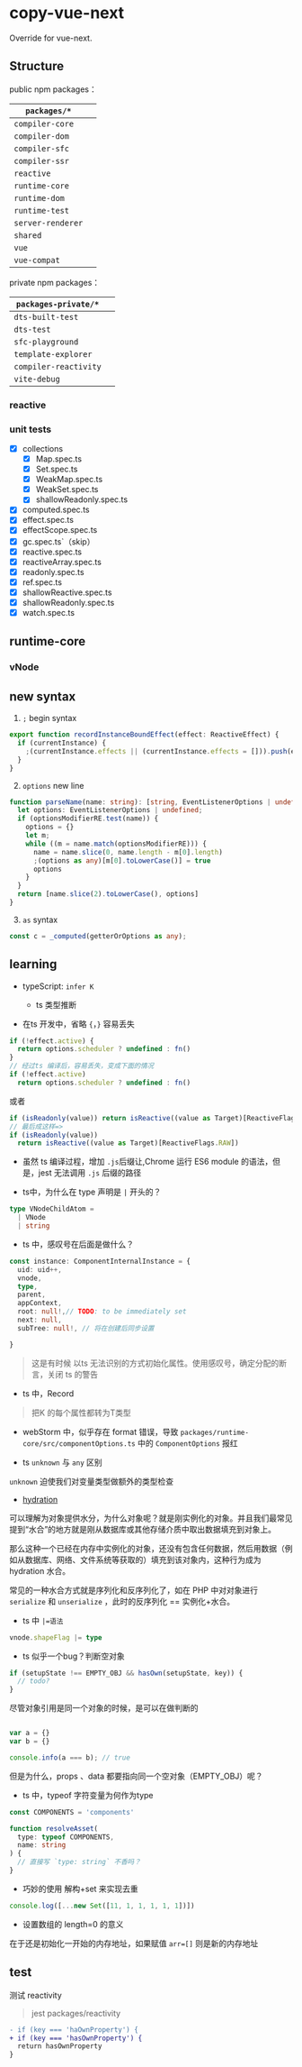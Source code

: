 # copy-vue-next

Override for vue-next.

## Structure

public npm packages：

| `packages/*`          | |
|-----------------------|-|
| `compiler-core`       | |
| `compiler-dom`        | |
| `compiler-sfc`        | |
| `compiler-ssr`        | |
| `reactive`          | |
| `runtime-core`        | |
| `runtime-dom`         | |
| `runtime-test`        | |
| `server-renderer`     | |
| `shared`              | |
| `vue`                 | |
| `vue-compat`          | |

private npm packages：

| `packages-private/*`  | |
|-----------------------|-|
| `dts-built-test`      | |
| `dts-test`            | |
| `sfc-playground`      | |
| `template-explorer`   | |
| `compiler-reactivity` | |
| `vite-debug`          | |

### reactive

### unit tests

- [x] collections
  - [x] Map.spec.ts
  - [x] Set.spec.ts
  - [x] WeakMap.spec.ts
  - [x] WeakSet.spec.ts
  - [x] shallowReadonly.spec.ts
- [x] computed.spec.ts
- [x] effect.spec.ts
- [x] effectScope.spec.ts
- [x] gc.spec.ts`（skip）
- [x] reactive.spec.ts
- [x] reactiveArray.spec.ts
- [x] readonly.spec.ts
- [x] ref.spec.ts
- [x] shallowReactive.spec.ts
- [x] shallowReadonly.spec.ts
- [x] watch.spec.ts

## runtime-core

### vNode

## new syntax

1. `;` begin syntax

```ts
export function recordInstanceBoundEffect(effect: ReactiveEffect) {
  if (currentInstance) {
    ;(currentInstance.effects || (currentInstance.effects = [])).push(effect)
  }
}
```

2. `options` new line

```ts
function parseName(name: string): [string, EventListenerOptions | undefined] {
  let options: EventListenerOptions | undefined;
  if (optionsModifierRE.test(name)) {
    options = {}
    let m;
    while ((m = name.match(optionsModifierRE))) {
      name = name.slice(0, name.length - m[0].length)
      ;(options as any)[m[0].toLowerCase()] = true
      options
    }
  }
  return [name.slice(2).toLowerCase(), options]
}
```

3. `as` syntax

```ts
const c = _computed(getterOrOptions as any); 
```

## learning

- typeScript: `infer K`
  - ts 类型推断

- 在ts 开发中，省略 `{`，`}` 容易丢失

```js
if (!effect.active) {
  return options.scheduler ? undefined : fn()
}
// 经过ts 编译后，容易丢失，变成下面的情况
if (!effect.active)
  return options.scheduler ? undefined : fn()

```

或者

```ts
if (isReadonly(value)) return isReactive((value as Target)[ReactiveFlags.RAW])
// 最后成这样=>
if (isReadonly(value))
  return isReactive((value as Target)[ReactiveFlags.RAW])
```

- 虽然 ts 编译过程，增加 `.js`后缀让,Chrome 运行 ES6 module 的语法，但是，jest 无法调用 `.js` 后缀的路径

- ts中，为什么在 type 声明是 `|` 开头的？

```ts
type VNodeChildAtom =
  | VNode
  | string
```

- ts 中，感叹号在后面是做什么？

```ts
const instance: ComponentInternalInstance = {
  uid: uid++,
  vnode,
  type,
  parent,
  appContext,
  root: null!,// TODO: to be immediately set
  next: null,
  subTree: null!, // 将在创建后同步设置

}
```

> 这是有时候 以ts 无法识别的方式初始化属性。使用感叹号，确定分配的断言，关闭 ts 的警告

- ts 中，Record

> 把K 的每个属性都转为T类型

- webStorm 中，似乎存在 format 错误，导致 `packages/runtime-core/src/componentOptions.ts` 中的 `ComponentOptions` 报红

- ts `unknown` 与 `any` 区别

`unknown` 迫使我们对变量类型做额外的类型检查

- [hydration](https://www.veitor.net/posts/what-is-meaning-of-hydration-in-programming/)

可以理解为对象提供水分，为什么对象呢？就是刚实例化的对象。并且我们最常见提到“水合”的地方就是刚从数据库或其他存储介质中取出数据填充到对象上。

那么这种一个已经在内存中实例化的对象，还没有包含任何数据，然后用数据（例如从数据库、网络、文件系统等获取的）填充到该对象内，这种行为成为
hydration 水合。

常见的一种水合方式就是序列化和反序列化了，如在 PHP 中对对象进行 `serialize` 和 `unserialize` ，此时的反序列化 == 实例化+水合。

- ts 中 `|=语法`

```ts
vnode.shapeFlag |= type
```

- ts 似乎一个bug？判断空对象

```ts
if (setupState !== EMPTY_OBJ && hasOwn(setupState, key)) {
  // todo? 
}
```

尽管对象引用是同一个对象的时候，是可以在做判断的

```ts

var a = {}
var b = {}

console.info(a === b); // true
```

但是为什么，props 、data 都要指向同一个空对象（EMPTY_OBJ）呢？

- ts 中，typeof 字符变量为何作为type

```ts
const COMPONENTS = 'components'

function resolveAsset(
  type: typeof COMPONENTS,
  name: string
) {
  // 直接写 `type: string` 不香吗？ 
}
```

- 巧妙的使用 解构+set 来实现去重

```ts
console.log([...new Set([11, 1, 1, 1, 1, 1])])
```

- 设置数组的 length=0 的意义

在于还是初始化一开始的内存地址，如果赋值 `arr=[]` 则是新的内存地址

## test

测试 reactivity

> jest packages/reactivity


```diff
- if (key === 'haOwnProperty') {
+ if (key === 'hasOwnProperty') {
  return hasOwnProperty
}

```